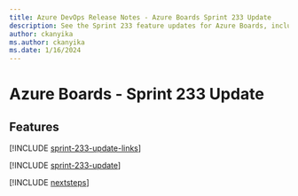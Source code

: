 ```yaml
---
title: Azure DevOps Release Notes - Azure Boards Sprint 233 Update
description: See the Sprint 233 feature updates for Azure Boards, including next steps.
author: ckanyika
ms.author: ckanyika
ms.date: 1/16/2024
---
```


# Azure Boards - Sprint 233 Update

## Features

[!INCLUDE [sprint-233-update-links](../includes/boards/sprint-233-update-links.md)]

[!INCLUDE [sprint-233-update](../includes/boards/sprint-233-update.md)]

[!INCLUDE [nextsteps](../includes/nextsteps.md)]